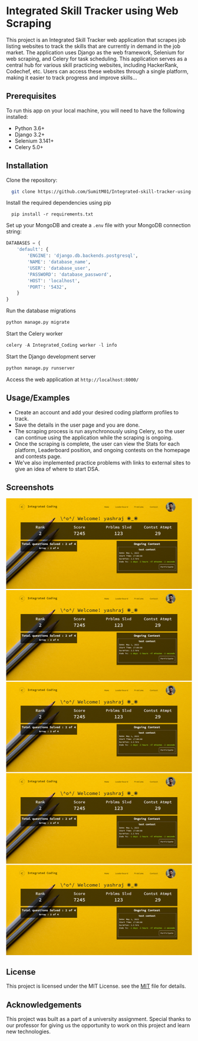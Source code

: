 # Integrated Skill Tracker using Web Scraping
This project is an Integrated Skill Tracker web application that scrapes job listing websites to track the skills that are currently in demand in the job market. The application uses Django as the web framework, Selenium for web scraping, and Celery for task scheduling. This application serves as a central hub for various skill practicing websites, including HackerRank, Codechef, etc. Users can access these websites through a single platform, making it easier to track progress and improve skills...

## Prerequisites

To run this app on your local machine, you will need to have the following installed:

- Python 3.6+
- Django 3.2+
- Selenium 3.141+
- Celery 5.0+

## Installation

Clone the repository:

```bash
  git clone https://github.com/SumitM01/Integrated-skill-tracker-using-webscraping.git
```

Install the required dependencies using pip

```pip
  pip install -r requirements.txt
```
Set up your MongoDB and create a `.env` file with your MongoDB connection string:

```Python
DATABASES = {
    'default': {
        'ENGINE': 'django.db.backends.postgresql',
        'NAME': 'database_name',
        'USER': 'database_user',
        'PASSWORD': 'database_password',
        'HOST': 'localhost',
        'PORT': '5432',
    }
}
```
Run the database migrations
```Python
python manage.py migrate

```
Start the Celery worker
```Python
celery -A Integrated_Coding worker -l info

```
Start the Django development server
```Python
python manage.py runserver

```
Access the web application at `http://localhost:8000/`

## Usage/Examples

- Create an account and add your desired coding platform profiles to track.
- Save the details in the user page and you are done.
- The scraping process is run asynchronously using Celery, so the user can continue using the application while the scraping is ongoing.
- Once the scraping is complete, the user can view the Stats for each platform, Leaderboard position, and ongoing contests on the homepage and contests page.
- We've also implemented practice problems with links to external sites to give an idea of where to start DSA.

## Screenshots
![Dashboard Screenshot](https://github.com/SumitM01/Integrated-skill-tracker-using-websraping/blob/main/Screenshots/dashborad%20image.png)
![Contests Screenshot](https://github.com/SumitM01/Integrated-skill-tracker-using-websraping/blob/main/Screenshots/dashborad%20image.png)
![Leaderboard Screenshot](https://github.com/SumitM01/Integrated-skill-tracker-using-websraping/blob/main/Screenshots/dashborad%20image.png)
![Stats Screenshot](https://github.com/SumitM01/Integrated-skill-tracker-using-websraping/blob/main/Screenshots/dashborad%20image.png)
![User Profile Screenshot](https://github.com/SumitM01/Integrated-skill-tracker-using-websraping/blob/main/Screenshots/dashborad%20image.png)

## License

This project is licensed under the MIT License. see the
[MIT](https://choosealicense.com/licenses/mit/) file for details.

## Acknowledgements

This project was built as a part of a university assignment. Special thanks to our professor for giving us the opportunity to work on this project and learn new technologies.
